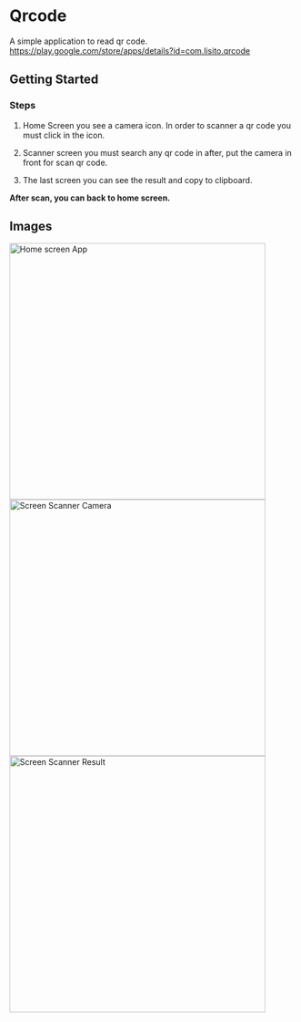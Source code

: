 # Qrcode

A simple application to read qr code.
https://play.google.com/store/apps/details?id=com.lisito.qrcode

## Getting Started

### Steps

1. Home Screen you see a camera icon. In order to scanner a qr code you must click in the icon.

2. Scanner screen you must search any qr code in after, put the camera in front for scan qr code. 

3. The last screen you can see the result and copy to clipboard.

 __After scan, you can back to home screen.__

## Images
<img align="left" src="https://res.cloudinary.com/lisitor/image/upload/v1650289226/1_skoing.jpg"
     alt="Home screen App"
     style="height:450px;" />

<img align="left" src="https://res.cloudinary.com/lisitor/image/upload/v1650289226/2_viufzi.jpg"
     alt="Screen Scanner Camera"
     style="height:450px;" />

<img src="https://res.cloudinary.com/lisitor/image/upload/v1650289226/3_qq6zd6.jpg"
     alt="Screen Scanner Result"
     style="height:450px;" />

